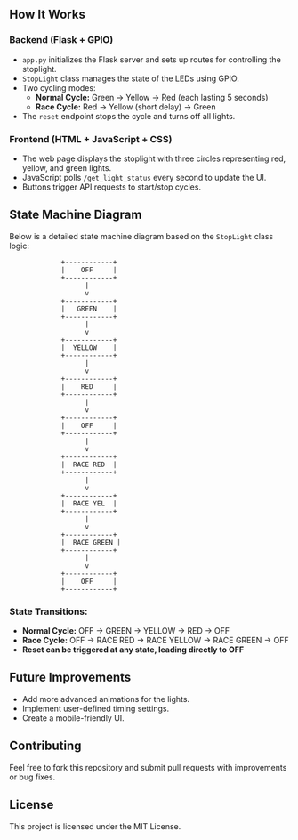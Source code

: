 ## **How It Works**

### **Backend (Flask + GPIO)**

- `app.py` initializes the Flask server and sets up routes for controlling the stoplight.
- `StopLight` class manages the state of the LEDs using GPIO.
- Two cycling modes:
  - **Normal Cycle:** Green -> Yellow -> Red (each lasting 5 seconds)
  - **Race Cycle:** Red -> Yellow (short delay) -> Green
- The `reset` endpoint stops the cycle and turns off all lights.

### **Frontend (HTML + JavaScript + CSS)**

- The web page displays the stoplight with three circles representing red, yellow, and green lights.
- JavaScript polls `/get_light_status` every second to update the UI.
- Buttons trigger API requests to start/stop cycles.

## **State Machine Diagram**

Below is a detailed state machine diagram based on the `StopLight` class logic:

```
             +------------+
             |    OFF     |
             +------------+
                   |
                   v
             +------------+
             |   GREEN    |
             +------------+
                   |
                   v
             +------------+
             |  YELLOW    |
             +------------+
                   |
                   v
             +------------+
             |    RED     |
             +------------+
                   |
                   v
             +------------+
             |    OFF     |
             +------------+
                   |
                   v
             +------------+
             |  RACE RED  |
             +------------+
                   |
                   v
             +------------+
             |  RACE YEL  |
             +------------+
                   |
                   v
             +------------+
             |  RACE GREEN |
             +------------+
                   |
                   v
             +------------+
             |    OFF     |
             +------------+
```

### **State Transitions:**
- **Normal Cycle:** OFF → GREEN → YELLOW → RED → OFF
- **Race Cycle:** OFF → RACE RED → RACE YELLOW → RACE GREEN → OFF
- **Reset can be triggered at any state, leading directly to OFF**

## **Future Improvements**

- Add more advanced animations for the lights.
- Implement user-defined timing settings.
- Create a mobile-friendly UI.

## **Contributing**

Feel free to fork this repository and submit pull requests with improvements or bug fixes.

## **License**

This project is licensed under the MIT License.

